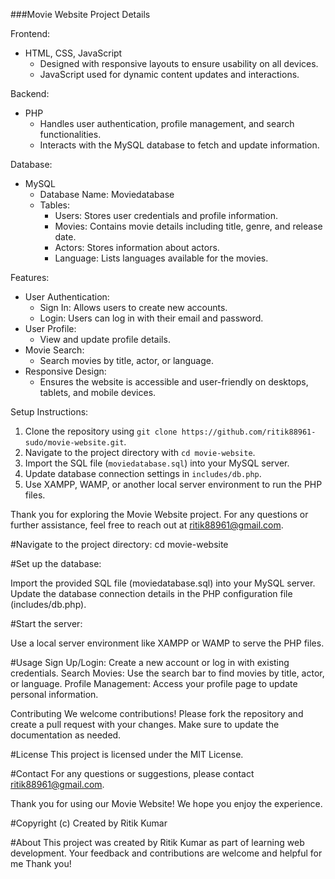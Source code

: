 ###Movie Website Project Details

Frontend:

- HTML, CSS, JavaScript
  - Designed with responsive layouts to ensure usability on all devices.
  - JavaScript used for dynamic content updates and interactions.

Backend:

- PHP
  - Handles user authentication, profile management, and search functionalities.
  - Interacts with the MySQL database to fetch and update information.

Database:

- MySQL
  - Database Name: Moviedatabase
  - Tables:
    - Users: Stores user credentials and profile information.
    - Movies: Contains movie details including title, genre, and release date.
    - Actors: Stores information about actors.
    - Language: Lists languages available for the movies.

Features:

- User Authentication:
  - Sign In: Allows users to create new accounts.
  - Login: Users can log in with their email and password.
- User Profile:
  - View and update profile details.
- Movie Search:
  - Search movies by title, actor, or language.
- Responsive Design:
  - Ensures the website is accessible and user-friendly on desktops, tablets, and mobile devices.

Setup Instructions:

1. Clone the repository using `git clone https://github.com/ritik88961-sudo/movie-website.git`.
2. Navigate to the project directory with `cd movie-website`.
3. Import the SQL file (`moviedatabase.sql`) into your MySQL server.
4. Update database connection settings in `includes/db.php`.
5. Use XAMPP, WAMP, or another local server environment to run the PHP files.

Thank you for exploring the Movie Website project. For any questions or further assistance, feel free to reach out at ritik88961@gmail.com.

#Navigate to the project directory:
cd movie-website

#Set up the database:

Import the provided SQL file (moviedatabase.sql) into your MySQL server.
Update the database connection details in the PHP configuration file (includes/db.php).

#Start the server:

Use a local server environment like XAMPP or WAMP to serve the PHP files.

#Usage
Sign Up/Login: Create a new account or log in with existing credentials.
Search Movies: Use the search bar to find movies by title, actor, or language.
Profile Management: Access your profile page to update personal information.

Contributing
We welcome contributions! Please fork the repository and create a pull request with your changes. Make sure to update the documentation as needed.

#License
This project is licensed under the MIT License.

#Contact
For any questions or suggestions, please contact ritik88961@gmail.com.

Thank you for using our Movie Website! We hope you enjoy the experience.

#Copyright
(c) Created by Ritik Kumar

#About
This project was created by Ritik Kumar as part of learning web development. Your feedback and contributions are welcome and helpful for me
Thank you!
